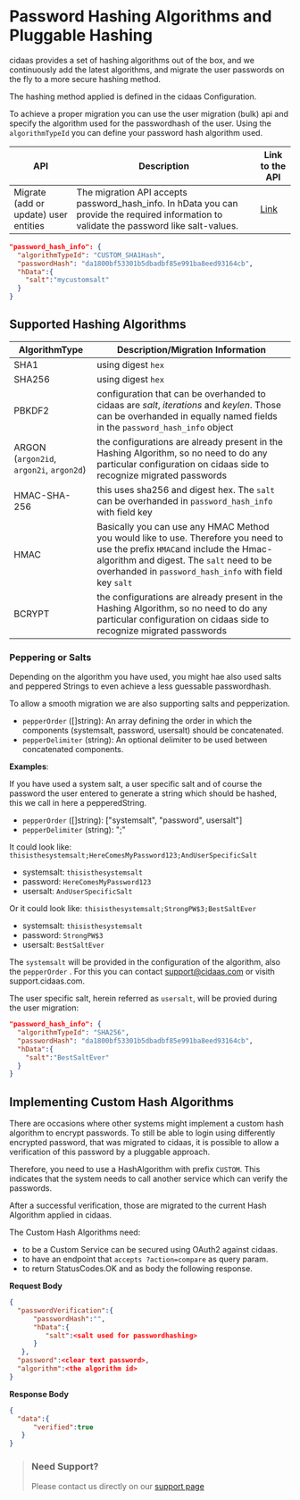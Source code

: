 
# Password Hashing Algorithms and Pluggable Hashing

cidaas provides a set of hashing algorithms out of the box, and we continuously add the latest algorithms, and migrate the user passwords on the fly to a more secure hashing method. 

The hashing method applied is defined in the cidaas Configuration.

To achieve a proper migration you can use the user migration (bulk) api and specify the algorithm used for the passwordhash of the user. Using the `algorithmTypeId` you can define your password hash algorithm used.

API | Description | Link to the API
----|--------------|---------
Migrate (add or update) user entities | The migration API accepts password_hash_info. In hData you can provide the required information to validate the password like salt-values. | [Link](https://docs.cidaas.com/docs/integration-doc/a20291b88d28a-migrate-add-or-update-user-entities)


```json
"password_hash_info": {
  "algorithmTypeId": "CUSTOM_SHA1Hash",
  "passwordHash": "da1800bf53301b5dbadbf85e991ba8eed93164cb",
  "hData":{
    "salt":"mycustomsalt"
  }
}
```

<!--
type: tab
title: Supported Hashing Algorithms
-->

## Supported Hashing Algorithms


AlgorithmType | Description/Migration Information
---|---
SHA1 |using digest `hex`
SHA256| using digest `hex`
PBKDF2 | configuration that can be overhanded to cidaas are _salt_, _iterations_ and _keylen_. Those can be overhanded in equally named fields in the `password_hash_info` object
ARGON (`argon2id`, `argon2i`, `argon2d`) | the configurations are already present in the Hashing Algorithm, so no need to do any particular configuration on cidaas side to recognize migrated passwords
HMAC-SHA-256 | this uses sha256 and digest hex. The `salt` can be overhanded in `password_hash_info` with field key 
HMAC | Basically you can use any HMAC Method you would like to use. Therefore you need to use the prefix `HMAC`and include the Hmac-algorithm and digest. The `salt` need to be overhanded in `password_hash_info` with field key `salt`
BCRYPT | the configurations are already present in the Hashing Algorithm, so no need to do any particular configuration on cidaas side to recognize migrated passwords

### Peppering or Salts

Depending on the algorithm you have used, you might hae also used salts and peppered Strings to even achieve a less guessable passwordhash.

To allow a smooth migration we are also supporting salts and pepperization.

* `pepperOrder` ([]string): An array defining the order in which the components (systemsalt, password, usersalt) should be concatenated.
* `pepperDelimiter` (string): An optional delimiter to be used between concatenated components.

**Examples**:

If you have used a system salt, a user specific salt and of course the password the user entered to generate a string which should be hashed, this we call in here a pepperedString.

* `pepperOrder` ([]string): ["systemsalt", "password", usersalt"]
* `pepperDelimiter` (string): ";"

It could look like: `thisisthesystemsalt;HereComesMyPassword123;AndUserSpecificSalt`
* systemsalt: `thisisthesystemsalt`
* password: `HereComesMyPassword123`
* usersalt: `AndUserSpecificSalt`

Or it could look like: `thisisthesystemsalt;StrongPW$3;BestSaltEver`
* systemsalt: `thisisthesystemsalt`
* password: `StrongPW$3`
* usersalt: `BestSaltEver`

The `systemsalt` will be provided in the configuration of the algorithm, also the `pepperOrder` . For this you can contact support@cidaas.com or visith support.cidaas.com.

The user specific salt, herein referred as `usersalt`, will be provied during the user migration:


```json
"password_hash_info": {
  "algorithmTypeId": "SHA256",
  "passwordHash": "da1800bf53301b5dbadbf85e991ba8eed93164cb",
  "hData":{
    "salt":"BestSaltEver"
  }
}
```


<!--
type: tab
title: Implementing Custom Hash Algorithms
-->

## Implementing Custom Hash Algorithms

There are occasions where other systems might implement a custom hash algorithm to encrypt passwords. To still be able to login using differently encrypted password, that was migrated to cidaas, it is possible to allow a verification of this password by a pluggable approach.

Therefore, you need to use a HashAlgorithm with prefix `CUSTOM`. This indicates that the system needs to call another service which can verify the passwords.

After a successful verification, those are migrated to the current Hash Algorithm applied in cidaas.

The Custom Hash Algorithms need:
        
- to be a Custom Service can be secured using OAuth2 against cidaas.
- to have an endpoint that `accepts ?action=compare` as query param.
- to return StatusCodes.OK and as body the following response.


**Request Body**

```json
{
  "passwordVerification":{
      "passwordHash":"",
      "hData":{
         "salt":<salt used for passwordhashing>
      }
   },
  "password":<clear text password>,
  "algorithm":<the algorithm id>
}
```
**Response Body**

```json
{
  "data":{
      "verified":true
   }
}
```

<!-- type: tab-end -->

<!-- theme: warning -->
> ### Need Support?
> Please contact us directly on our [support page](https://support.cidaas.com/en/support/home)



